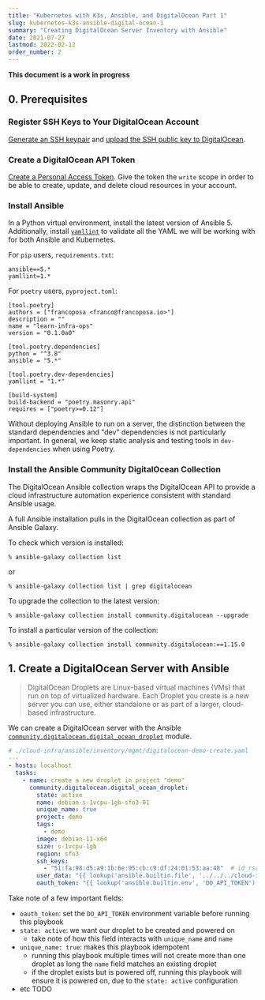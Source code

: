 ```yaml
---
title: "Kubernetes with K3s, Ansible, and DigitalOcean Part 1"
slug: kubernetes-k3s-ansible-digital-ocean-1
summary: "Creating DigitalOcean Server Inventory with Ansible"
date: 2021-07-27
lastmod: 2022-02-12
order_number: 2
---
```


**This document is a work in progress**

## 0. Prerequisites

### Register SSH Keys to Your DigitalOcean Account

[Generate an SSH keypair](https://docs.digitalocean.com/products/droplets/how-to/add-ssh-keys/create-with-openssh/) and
[upload the SSH public key to DigitalOcean](https://docs.digitalocean.com/products/droplets/how-to/add-ssh-keys/to-account/).

### Create a DigitalOcean API Token

[Create a Personal Access Token](https://docs.digitalocean.com/reference/api/create-personal-access-token/).
Give the token the `write` scope in order to be able to create, update, and delete cloud resources in your account.

### Install Ansible

In a Python virtual environment, install the latest version of Ansible 5.
Additionally, install [`yamllint`](https://yamllint.readthedocs.io/en/stable/) to validate all the YAML we will be working with for both Ansible and Kubernetes.

For `pip` users, `requirements.txt`:

```text
ansible==5.*
yamllint=1.*
```

For `poetry` users, `pyproject.toml`:

```
[tool.poetry]
authors = ["francoposa <franco@francoposa.io>"]
description = ""
name = "learn-infra-ops"
version = "0.1.0a0"

[tool.poetry.dependencies]
python = "^3.8"
ansible = "5.*"

[tool.poetry.dev-dependencies]
yamllint = "1.*"

[build-system]
build-backend = "poetry.masonry.api"
requires = ["poetry>=0.12"]
```

Without deploying Ansible to run on a server, the distinction between the standard dependencies and "dev" dependencies is not particularly important.
In general, we keep static analysis and testing tools in `dev-dependencies` when using Poetry.

### Install the Ansible Community DigitalOcean Collection

The DigitalOcean Ansible collection wraps the DigitalOcean API to provide a cloud infrastructure automation experience consistent with standard Ansible usage.

A full Ansible installation pulls in the DigitalOcean collection as part of Ansible Galaxy.

To check which version is installed:

```shell
% ansible-galaxy collection list
```

or

```shell
% ansible-galaxy collection list | grep digitalocean
```

To upgrade the collection to the latest version:

```shell
% ansible-galaxy collection install community.digitalocean --upgrade
```

To install a particular version of the collection:

```shell
% ansible-galaxy collection install community.digitalocean:==1.15.0
```

## 1. Create a DigitalOcean Server with Ansible

> DigitalOcean Droplets are Linux-based virtual machines (VMs) that run on
> top of virtualized hardware. Each Droplet you create is a new server
> you can use, either standalone or as part of a larger, cloud-based
> infrastructure.

We can create a DigitalOcean server with the Ansible [`community.digitalocean.digital_ocean_droplet`](https://docs.ansible.com/ansible/latest/collections/community/digitalocean/digital_ocean_droplet_module.html) module.

```yaml
# ./cloud-infra/ansible/inventory/mgmt/digitalocean-demo-create.yaml
---
- hosts: localhost
  tasks:
    - name: create a new droplet in project "demo"
      community.digitalocean.digital_ocean_droplet:
        state: active
        name: debian-s-1vcpu-1gb-sfo3-01
        unique_name: true
        project: demo
        tags:
          - demo
        image: debian-11-x64
        size: s-1vcpu-1gb
        region: sfo3
        ssh_keys:
          - "51:fa:98:d5:a9:1b:6e:95:cb:c9:df:24:01:53:aa:48"  # id_rsa_infra_ops
        user_data: "{{ lookup('ansible.builtin.file', '../../../cloud-init.sh') }}"
        oauth_token: "{{ lookup('ansible.builtin.env', 'DO_API_TOKEN') }}"

```

Take note of a few important fields:

* `oauth_token`: set the `DO_API_TOKEN` environment variable before running this playbook
* `state: active`: we want our droplet to be created and powered on
  * take note of how this field interacts with `unique_name` and `name`
* `unique_name: true`: makes this playbook idempotent
  * running this playbook multiple times will not create more than one droplet as long the `name` field matches an existing droplet
  * if the droplet exists but is powered off, running this playbook will ensure it is powered on, due to the `state: active` configuration
* etc TODO


[//]: # (Follow the [Create Droplet Quickstart]&#40;https://docs.digitalocean.com/products/droplets/quickstart/&#41;.)

[//]: # (The size of the droplet does not matter much for this tutorial;)

[//]: # (the $5 droplet option is plenty for any testing or learning scenario,)

[//]: # (and k3s is intended to run in resource-constrained environments.)

[//]: # ()
[//]: # (Be sure to select an SSH key for the droplet.)

[//]: # (Ansible and similar tools use SSH keys by default.)

[//]: # (SSH passwords are generally considered less secure than SSH keys,)

[//]: # (and we will disable SSH password login on our servers as part of the)

[//]: # (recommended initial configuration process.)

[//]: # ()
[//]: # (**Note:** Creating a droplet can be automated with Ansible,)

[//]: # (the DigitalOcean CLI, or any number of related tools,)

[//]: # (but the DigitalOcean web interface is dead simple to use,)

[//]: # (so it's an ideal way to get us up and running without much hassle.)

[//]: # ()
[//]: # ()
[//]: # (## 2. Specify Ansible Host Inventory)

[//]: # ()
[//]: # (We need to specify our Ansible "inventory" -)

[//]: # (the hosts or groups of hosts to run Ansible tasks against.)

[//]: # (See the [Ansible docs on specifying inventory]&#40;https://docs.ansible.com/ansible/latest/user_guide/intro_inventory.html&#41; for more.)

[//]: # ()
[//]: # (We will specify two different entries for the same host:)

[//]: # (one for the initial server setup done with the root user,)

[//]: # (and another for all subsequent tasks, using a new user)

[//]: # (created and configured for our purposes.)

[//]: # ()
[//]: # (Create the Ansible inventory file where it can be easily referenced from the command line.)

[//]: # ()
[//]: # (```yaml)

[//]: # (---)

[//]: # (# ./hosts.yaml)

[//]: # (---)

[//]: # (all:)

[//]: # (  children:)

[//]: # (    master_roots:)

[//]: # (      hosts:)

[//]: # (        demo_master_root:)

[//]: # (          ansible_host: 143.244.209.125)

[//]: # (          ansible_user: root)

[//]: # (          ansible_ssh_private_key_file: ~/.ssh/id_rsa_infra_ops)

[//]: # (    masters:)

[//]: # (      hosts:)

[//]: # (        demo_master:)

[//]: # (          ansible_host: 143.244.209.125)

[//]: # (          ansible_user: infraops)

[//]: # (          ansible_ssh_private_key_file: ~/.ssh/id_rsa_infra_ops)

[//]: # (```)

[//]: # ()
[//]: # (The IP address is just the IP of your DigitalOcean Droplet.)

[//]: # (The IP I have used here is actually a [Floating IP]&#40;https://docs.digitalocean.com/products/networking/floating-ips/&#41;)

[//]: # (that I re-use so I do not have to always change my hosts file for a new droplet.)

[//]: # ()
[//]: # (## 3. Configure Server User Access with Ansible)

[//]: # ()
[//]: # (1. Create a separate user with SSH access for our Infra Ops automation and administration purposes)

[//]: # (    * Grant the user passwordless sudo, required for Ansible automation of any step requiring sudo privileges)

[//]: # (2. Configure the host for a secure SSH setup on the host:)

[//]: # (    * Disable SSH password login for users with empty/blank passwords)

[//]: # (    * Disable SSH password login for all users)

[//]: # (    * Disable all SSH login for the root user)

[//]: # ()
[//]: # (```yaml)

[//]: # (---)

[//]: # (# ./initial-host-setup.yaml)

[//]: # (---)

[//]: # (# References)

[//]: # ()
[//]: # (# Digital Ocean recommended droplet setup script:)

[//]: # (# - https://docs.digitalocean.com/droplets/tutorials/recommended-setup)

[//]: # (# Digital Ocean tutorial on installing kubernetes with Ansible:)

[//]: # (#  - https://www.digitalocean.com/community/tutorials/how-to-create-a-kubernetes-cluster-using-kubeadm-on-debian-9)

[//]: # (# Ansible Galaxy &#40;Community&#41; recipe for securing ssh:)

[//]: # (# - https://github.com/vitalk/ansible-secure-ssh)

[//]: # (---)

[//]: # (- hosts: master_roots)

[//]: # (  become: 'yes')

[//]: # (  tasks:)

[//]: # (    - name: create the 'infraops' user)

[//]: # (      user:)

[//]: # (        state: present)

[//]: # (        name: infraops)

[//]: # (        password_lock: 'yes')

[//]: # (        groups: sudo)

[//]: # (        append: 'yes')

[//]: # (        createhome: 'yes')

[//]: # (        shell: /bin/bash)

[//]: # ()
[//]: # (    - name: add authorized keys for the infraops user)

[//]: # (      authorized_key: 'user=infraops key="{{item}}"')

[//]: # (      with_file:)

[//]: # (        '{{ hostvars[inventory_hostname].ansible_ssh_private_key_file }}.pub')

[//]: # ()
[//]: # (    - name: allow infraops user to have passwordless sudo)

[//]: # (      lineinfile:)

[//]: # (        dest: /etc/sudoers)

[//]: # (        line: 'infraops ALL=&#40;ALL&#41; NOPASSWD: ALL')

[//]: # (        validate: visudo -cf %s)

[//]: # ()
[//]: # (    - name: disable empty password login for all users)

[//]: # (      lineinfile:)

[//]: # (        dest: /etc/ssh/sshd_config)

[//]: # (        regexp: '^#?PermitEmptyPasswords')

[//]: # (        line: PermitEmptyPasswords no)

[//]: # (      notify: restart sshd)

[//]: # ()
[//]: # (    - name: disable password login for all users)

[//]: # (      lineinfile:)

[//]: # (        dest: /etc/ssh/sshd_config)

[//]: # (        regexp: '^&#40;#\s*&#41;?PasswordAuthentication ')

[//]: # (        line: PasswordAuthentication no)

[//]: # (      notify: restart sshd)

[//]: # ()
[//]: # (    - name: Disable remote root user login)

[//]: # (      lineinfile:)

[//]: # (        dest: /etc/ssh/sshd_config)

[//]: # (        regexp: '^#?PermitRootLogin')

[//]: # (        line: 'PermitRootLogin no')

[//]: # (      notify: restart sshd)

[//]: # ()
[//]: # (  handlers:)

[//]: # (    - name: restart sshd)

[//]: # (      service:)

[//]: # (        name: sshd)

[//]: # (        state: restarted)

[//]: # (```)